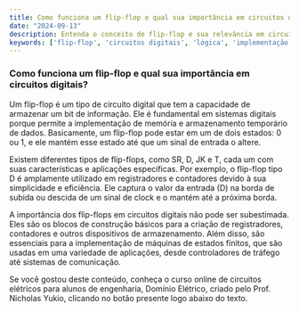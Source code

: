 ```yaml
---
title: Como funciona um flip-flop e qual sua importância em circuitos digitais?
date: "2024-09-13"
description: Entenda o conceito de flip-flop e sua relevância em circuitos digitais.
keywords: ['flip-flop', 'circuitos digitais', 'lógica', 'implementação']
---
```


### Como funciona um flip-flop e qual sua importância em circuitos digitais?

Um flip-flop é um tipo de circuito digital que tem a capacidade de armazenar um bit de informação. Ele é fundamental em sistemas digitais porque permite a implementação de memória e armazenamento temporário de dados. Basicamente, um flip-flop pode estar em um de dois estados: 0 ou 1, e ele mantém esse estado até que um sinal de entrada o altere.

Existem diferentes tipos de flip-flops, como SR, D, JK e T, cada um com suas características e aplicações específicas. Por exemplo, o flip-flop tipo D é amplamente utilizado em registradores e contadores devido à sua simplicidade e eficiência. Ele captura o valor da entrada (D) na borda de subida ou descida de um sinal de clock e o mantém até a próxima borda.

A importância dos flip-flops em circuitos digitais não pode ser subestimada. Eles são os blocos de construção básicos para a criação de registradores, contadores e outros dispositivos de armazenamento. Além disso, são essenciais para a implementação de máquinas de estados finitos, que são usadas em uma variedade de aplicações, desde controladores de tráfego até sistemas de comunicação.

Se você gostou deste conteúdo, conheça o curso online de circuitos elétricos para alunos de engenharia, Domínio Elétrico, criado pelo Prof. Nicholas Yukio, clicando no botão presente logo abaixo do texto.
